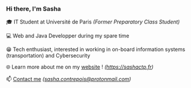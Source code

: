 ### Hi there, I'm Sasha

🎓 IT Student at Université de Paris *(Former Preparatory Class Student)*

💻 Web and Java Developper during my spare time

😁 Tech enthusiast, interested in working in on-board information systems (transportation) and Cybersecurity

🌐 Learn more about me on my [website](http://sashactp.fr) ! *(https://sashactp.fr)*

📫 [Contact me](mailto:sasha.contrepois@protonmail.com) *(sasha.contrepois@protonmail.com)*
